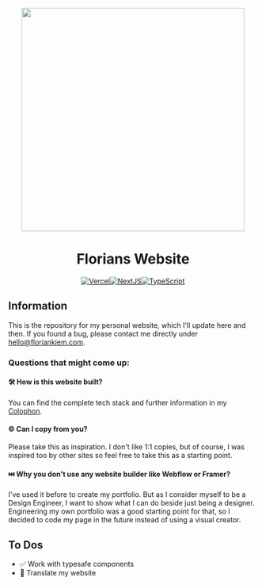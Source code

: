 <div>
    <p align="center">
        <img width="450px" src="https://github.com/floriandwt/florians-website/assets/92092993/c7e90d14-e78a-491d-9f83-277b0e769e6e"/>
    </p>
    <h1 align="center">
        Florians Website
    </h1>
  <p align="center">
  <a href='https://vercel.com/' target="_blank"><img alt='Vercel' src='https://img.shields.io/badge/Vercel-000000?style=for-the-badge&logo=vercel&logoColor=white'/></a><a href='https://nextjs.org' target="_blank"><img alt='NextJS' src='https://img.shields.io/badge/next%20js-000000?style=for-the-badge&logo=nextdotjs&logoColor=white'/></a><a href='#' target="_blank"><img alt='TypeScript' src='https://img.shields.io/badge/TypeScript-007ACC?style=for-the-badge&logo=typescript&logoColor=white'/></a>
</p>
</div>

<div>
  <h2>Information</h2>
  <p>This is the repository for my personal website, which I'll update here and then. If you found a bug, please contact me directly under <a href="mailto:hello@floriankiem.com">hello@floriankiem.com</a>.</p>
  <h3>Questions that might come up:</h3>
  <h4>🛠️ How is this website built?</h4>
  <p>You can find the complete tech stack and further information in my <a href="https://floriankiem.com/colophon">Colophon</a>.</p>
  <h4>©️ Can I copy from you?</h4>
  <p>Please take this as inspiration. I don't like 1:1 copies, but of course, I was inspired too by other sites so feel free to take this as a starting point.</p>
  <h4>⏭️ Why you don't use any website builder like Webflow or Framer?</h4>
  <p>I've used it before to create my portfolio. But as I consider myself to be a Design Engineer, I want to show what I can do beside just being a designer. Engineering my own portfolio was a good starting point for that, so I decided to code my page in the future instead of using a visual creator.</p>
</div>

<div>
  <h2>To Dos</h2>
  <ul>
    <li>✅ Work with typesafe components</li>
    <li>🚧 Translate my website</li>
  </ul>
</div>

